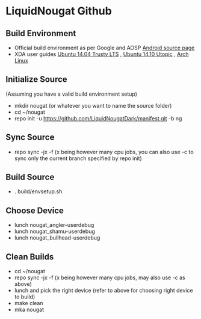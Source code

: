 LiquidNougat Github
===================

Build Environment
--------------------
- Official build environment as per Google and AOSP [Android source page](http://source.android.com/source/index.html)
- XDA user guides [Ubuntu 14.04 Trusty LTS](http://forum.xda-developers.com/showthread.php?t=2639611) , 
[Ubuntu 14.10 Utopic](http://forum.xda-developers.com/chef-central/android/howto-setup-ubuntu-14-10-utopic-unicorn-t2862442) , 
[Arch Linux](https://wiki.archlinux.org/index.php/android#Building_Android)

Initialize Source
--------------------
(Assuming you have a valid build environment setup)
- mkdir nougat (or whatever you want to name the source folder)
- cd ~/nougat
- repo init -u https://github.com/LiquidNougatDark/manifest.git -b ng

Sync Source
--------------------
- repo sync -jx -f (x being however many cpu jobs, you can also use -c to sync only the current branch specified by repo init)

Build Source
--------------------
- . build/envsetup.sh

Choose Device
--------------------
- lunch nougat_angler-userdebug
- lunch nougat_shamu-userdebug
- lunch nougat_bullhead-userdebug

Clean Builds
--------------------
- cd ~/nougat
- repo sync -jx -f (x being however many cpu jobs, may also use -c as above)
- lunch and pick the right device (refer to above for choosing right device to build)
- make clean
- mka nougat
﻿
